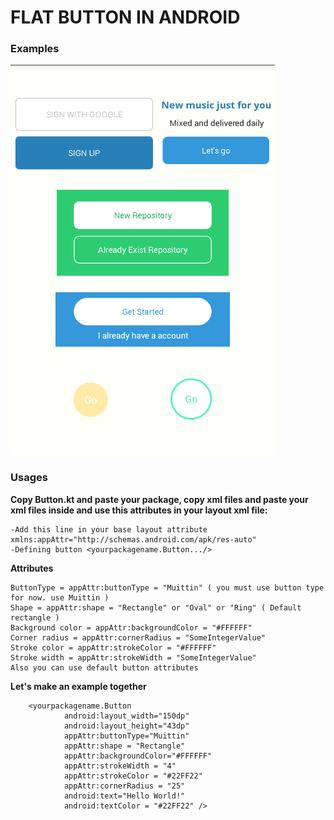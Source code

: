 # FLAT BUTTON IN ANDROID
### Examples

![](https://github.com/hasanatasoy/android-flatbutton/blob/master/example.png)

### Usages

**Copy Button.kt and paste your package, copy xml files and paste your xml files inside and use this attributes in your layout xml file:**
```
-Add this line in your base layout attribute xmlns:appAttr="http://schemas.android.com/apk/res-auto"
-Defining button <yourpackagename.Button.../>
```
**Attributes**
```
ButtonType = appAttr:buttonType = "Muittin" ( you must use button type for now. use Muittin )
Shape = appAttr:shape = "Rectangle" or "Oval" or "Ring" ( Default rectangle )
Background color = appAttr:backgroundColor = "#FFFFFF"
Corner radius = appAttr:cornerRadius = "SomeIntegerValue"
Stroke color = appAttr:strokeColor = "#FFFFFF"
Stroke width = appAttr:strokeWidth = "SomeIntegerValue"
Also you can use default button attributes
```
**Let's make an example together**
```
    <yourpackagename.Button
            android:layout_width="150dp"
            android:layout_height="43dp"
            appAttr:buttonType="Muittin"
            appAttr:shape = "Rectangle"
            appAttr:backgroundColor="#FFFFFF"
            appAttr:strokeWidth = "4"
            appAttr:strokeColor = "#22FF22"
            appAttr:cornerRadius = "25"
            android:text="Hello World!"
            android:textColor = "#22FF22" />
```
